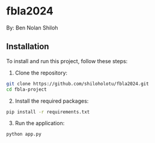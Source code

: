 # fbla2024
By:
Ben
Nolan
Shiloh
## Installation

To install and run this project, follow these steps:

1. Clone the repository:

```bash
git clone https://github.com/shiloholotu/fbla2024.git
cd fbla-project
```


2. Install the required packages:
```bash
pip install -r requirements.txt
```

3. Run the application:
```bash
python app.py
```
